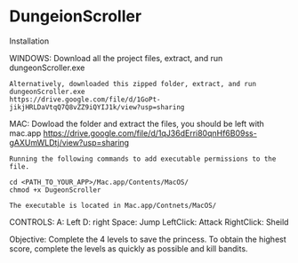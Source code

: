 # DungeionScroller
Installation

WINDOWS:
	Download all the project files, extract, and run dungeonScroller.exe

	Alternatively, downloaded this zipped folder, extract, and run dungeonScroller.exe
	https://drive.google.com/file/d/1GoPt-jikjHRLDaVtqQ7Q8vZZ9iQYIJ1k/view?usp=sharing


MAC:
	Dowload the folder and extract the files, you should be left with mac.app
	https://drive.google.com/file/d/1qJ36dErri80qnHf6B09ss-gAXUmWLDtj/view?usp=sharing

	

	Running the following commands to add executable permissions to the file.
	
	cd <PATH_TO_YOUR_APP>/Mac.app/Contents/MacOS/
	chmod +x DugeonScroller
	
	The executable is located in Mac.app/Contnets/MacOS/
	
CONTROLS:
	A: 			Left
	D: 			right
	Space: 			Jump
	LeftClick: 		Attack
	RightClick:		Sheild
	
Objective:
	Complete the 4 levels to save the princess. To obtain the highest score, complete the levels as quickly as possible and kill bandits. 
	
